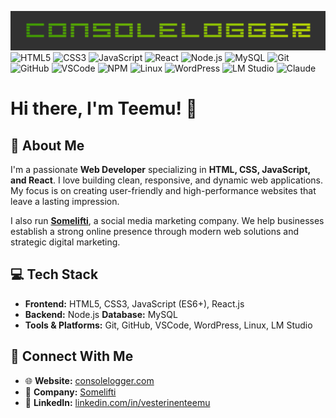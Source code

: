 ![Alt text](./github.png)
![HTML5](https://img.shields.io/badge/HTML5-E34F26?style=for-the-badge&logo=html5&logoColor=white)
![CSS3](https://img.shields.io/badge/CSS3-1572B6?style=for-the-badge&logo=css3&logoColor=white)
![JavaScript](https://img.shields.io/badge/JavaScript-F7DF1E?style=for-the-badge&logo=javascript&logoColor=black)
![React](https://img.shields.io/badge/React-20232A?style=for-the-badge&logo=react&logoColor=61DAFB)
![Node.js](https://img.shields.io/badge/Node.js-339933?style=for-the-badge&logo=nodedotjs&logoColor=white)
![MySQL](https://img.shields.io/badge/MySQL-4479A1?style=for-the-badge&logo=mysql&logoColor=white)
![Git](https://img.shields.io/badge/Git-F05032?style=for-the-badge&logo=git&logoColor=white)
![GitHub](https://img.shields.io/badge/GitHub-181717?style=for-the-badge&logo=github&logoColor=white)
![VSCode](https://img.shields.io/badge/VSCode-007ACC?style=for-the-badge&logo=visual-studio-code&logoColor=white)
![NPM](https://img.shields.io/badge/NPM-CB3837?style=for-the-badge&logo=npm&logoColor=white)
![Linux](https://img.shields.io/badge/Linux-FCC624?style=for-the-badge&logo=linux&logoColor=black)
![WordPress](https://img.shields.io/badge/WordPress-21759B?style=for-the-badge&logo=wordpress&logoColor=white)
![LM Studio](https://img.shields.io/badge/LM%20Studio-FF6D00?style=for-the-badge&logo=lmstudio&logoColor=white)
![Claude](https://img.shields.io/badge/Claude-FFB000?style=for-the-badge&logo=anthropic&logoColor=white)

# Hi there, I'm Teemu! 👋

## 🚀 About Me
I'm a passionate **Web Developer** specializing in **HTML, CSS, JavaScript, and React**. I love building clean, responsive, and dynamic web applications. My focus is on creating user-friendly and high-performance websites that leave a lasting impression.

I also run **[Somelifti](https://somelifti.com)**, a social media marketing company. We help businesses establish a strong online presence through modern web solutions and strategic digital marketing.

## 💻 Tech Stack
- **Frontend:** HTML5, CSS3, JavaScript (ES6+), React.js
- **Backend:** Node.js **Database:** MySQL
- **Tools & Platforms:** Git, GitHub, VSCode, WordPress, Linux, LM Studio

## 📢 Connect With Me
- 🌐 **Website:** [consolelogger.com](https://consolelogger.com)
- 🔗 **Company:** [Somelifti](https://somelifti.com)
- 💼 **LinkedIn:** [linkedin.com/in/vesterinenteemu](https://linkedin.com/in/vesterinenteemu)
